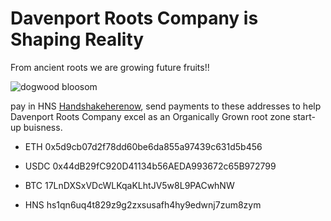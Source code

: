 # Davenport Roots Company is Shaping Reality

From ancient roots we are growing future fruits!!

![dogwood bloosom](https://user-images.githubusercontent.com/37987346/90586437-31d33480-e1a5-11ea-9494-48fda41b18f3.jpg)

pay in HNS [Handshakeherenow](http://hns.handshakeherenow/), send payments to these addresses to help Davenport Roots Company excel as an Organically Grown root zone start-up buisness.

- ETH 0x5d9cb07d2f78dd60be6da855a97439c631d5b456

- USDC 0x44dB29fC920D41134b56AEDA993672c65B972799

- BTC 17LnDXSxVDcWLKqaKLhtJV5w8L9PACwhNW

- HNS hs1qn6uq4t829z9g2zxsusafh4hy9edwnj7zum8zym
